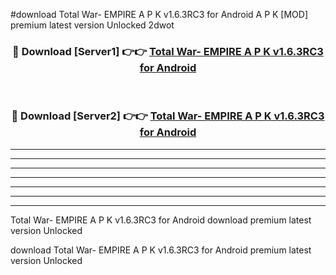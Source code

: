 #download Total War- EMPIRE A P K v1.6.3RC3 for Android A P K [MOD] premium latest version Unlocked 2dwot 



<div align="center">
<h3>🔴 Download [Server1] 👉👉 <a href="https://apkdownload1.web.app/">Total War- EMPIRE A P K v1.6.3RC3 for Android</a></h3><br>

<h3>🔴 Download [Server2] 👉👉 <a href="https://apkdownload1.web.app/">Total War- EMPIRE A P K v1.6.3RC3 for Android</a></h3>
</div>





----------------------------------------------------------

----------------------------------------------------------

----------------------------------------------------------

----------------------------------------------------------

----------------------------------------------------------

----------------------------------------------------------

----------------------------------------------------------

Total War- EMPIRE A P K v1.6.3RC3 for Android download premium latest version Unlocked

download Total War- EMPIRE A P K v1.6.3RC3 for Android premium latest version Unlocked
